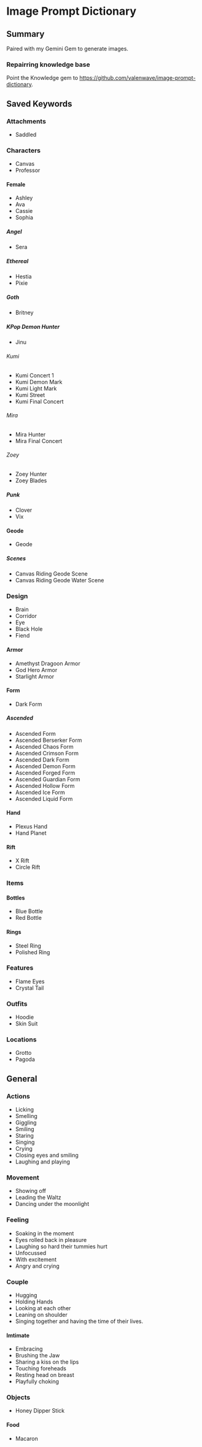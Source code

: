 # Image Prompt Dictionary

## Summary

Paired with my Gemini Gem to generate images.

### Repairring knowledge base

Point the Knowledge gem to https://github.com/valenwave/image-prompt-dictionary.

## Saved Keywords

### Attachments

- Saddled

### Characters

- Canvas
- Professor

#### Female

- Ashley
- Ava
- Cassie
- Sophia

##### Angel

- Sera

##### Ethereal

- Hestia
- Pixie

##### Goth

- Britney

##### KPop Demon Hunter

- Jinu

###### Kumi

- Kumi Concert 1
- Kumi Demon Mark
- Kumi Light Mark
- Kumi Street
- Kumi Final Concert

###### Mira

- Mira Hunter
- Mira Final Concert

###### Zoey

- Zoey Hunter
- Zoey Blades

##### Punk

- Clover
- Vix

#### Geode

- Geode

##### Scenes

- Canvas Riding Geode Scene
- Canvas Riding Geode Water Scene

### Design

- Brain
- Corridor
- Eye
- Black Hole
- Fiend

#### Armor

- Amethyst Dragoon Armor
- God Hero Armor
- Starlight Armor

#### Form

- Dark Form

##### Ascended

- Ascended Form
- Ascended Berserker Form
- Ascended Chaos Form
- Ascended Crimson Form
- Ascended Dark Form
- Ascended Demon Form
- Ascended Forged Form
- Ascended Guardian Form
- Ascended Hollow Form
- Ascended Ice Form
- Ascended Liquid Form

#### Hand

- Plexus Hand
- Hand Planet

#### Rift

- X Rift
- Circle Rift

### Items

#### Bottles

- Blue Bottle
- Red Bottle

#### Rings

- Steel Ring
- Polished Ring

### Features

- Flame Eyes
- Crystal Tail

### Outfits

- Hoodie
- Skin Suit

### Locations

- Grotto
- Pagoda

## General

### Actions

- Licking
- Smelling
- Giggling
- Smiling
- Staring
- Singing
- Crying
- Closing eyes and smiling
- Laughing and playing

### Movement

- Showing off
- Leading the Waltz
- Dancing under the moonlight

### Feeling

- Soaking in the moment
- Eyes rolled back in pleasure
- Laughing so hard their tummies hurt
- Unfocussed
- With excitement
- Angry and crying

### Couple

- Hugging
- Holding Hands
- Looking at each other
- Leaning on shoulder
- Singing together and having the time of their lives.

#### Imtimate

- Embracing
- Brushing the Jaw
- Sharing a kiss on the lips
- Touching foreheads
- Resting head on breast
- Playfully choking

### Objects

- Honey Dipper Stick

#### Food

- Macaron
